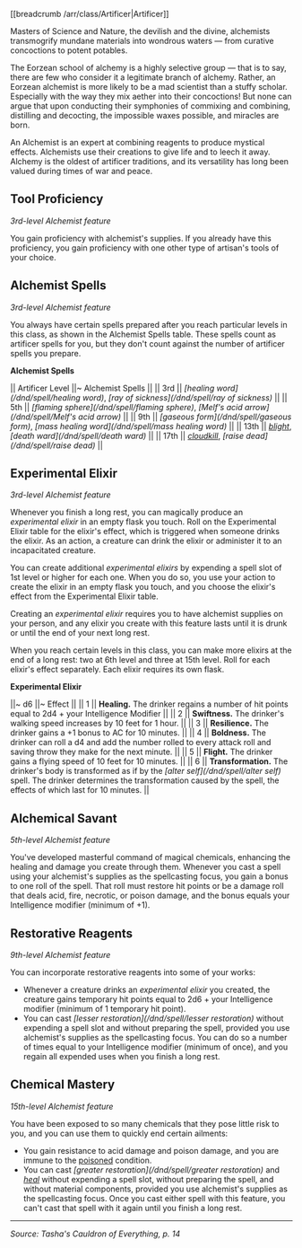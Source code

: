 [[breadcrumb /arr/class/Artificer|Artificer]]

Masters of Science and Nature, the devilish and the divine, alchemists transmogrify mundane materials into wondrous waters &mdash; from curative concoctions to potent potables. 

The Eorzean school of alchemy is a highly selective group &mdash; that is to say, there are few who consider it a legitimate branch of alchemy. Rather, an Eorzean alchemist is more likely to be a mad scientist than a stuffy scholar. Especially with the way they mix aether into their concoctions! But none can argue that upon conducting their symphonies of commixing and combining, distilling and decocting, the impossible waxes possible, and miracles are born. 

An Alchemist is an expert at combining reagents to produce mystical effects. Alchemists use their creations to give life and to leech it away. Alchemy is the oldest of artificer traditions, and its versatility has long been valued during times of war and peace.

## Tool Proficiency

_3rd-level Alchemist feature_

You gain proficiency with alchemist's supplies. If you already have this proficiency, you gain proficiency with one other type of artisan's tools of your choice.

## Alchemist Spells

_3rd-level Alchemist feature_

You always have certain spells prepared after you reach particular levels in this class, as shown in the Alchemist Spells table. These spells count as artificer spells for you, but they don't count against the number of artificer spells you prepare.

**Alchemist Spells**

|| Artificer Level ||~ Alchemist Spells ||
|| 3rd || _[healing word](/dnd/spell/healing word)_, _[ray of sickness](/dnd/spell/ray of sickness)_ ||
|| 5th || _[flaming sphere](/dnd/spell/flaming sphere)_, _[Melf's acid arrow](/dnd/spell/Melf's acid arrow)_ ||
|| 9th || _[gaseous form](/dnd/spell/gaseous form)_, _[mass healing word](/dnd/spell/mass healing word)_ ||
|| 13th || _[blight](/dnd/spell/blight)_, _[death ward](/dnd/spell/death ward)_ ||
|| 17th || _[cloudkill](/dnd/spell/cloudkill)_, _[raise dead](/dnd/spell/raise dead)_ ||

## Experimental Elixir

_3rd-level Alchemist feature_

Whenever you finish a long rest, you can magically produce an _experimental elixir_ in an empty flask you touch. Roll on the Experimental Elixir table for the elixir's effect, which is triggered when someone drinks the elixir. As an action, a creature can drink the elixir or administer it to an incapacitated creature.

You can create additional _experimental elixirs_ by expending a spell slot of 1st level or higher for each one. When you do so, you use your action to create the elixir in an empty flask you touch, and you choose the elixir's effect from the Experimental Elixir table.

Creating an _experimental elixir_ requires you to have alchemist supplies on your person, and any elixir you create with this feature lasts until it is drunk or until the end of your next long rest.

When you reach certain levels in this class, you can make more elixirs at the end of a long rest: two at 6th level and three at 15th level. Roll for each elixir's effect separately. Each elixir requires its own flask.

**Experimental Elixir**

||~ d6 ||~ Effect ||
|| 1 || **Healing.** The drinker regains a number of hit points equal to 2d4 + your Intelligence Modifier ||
|| 2 || **Swiftness.** The drinker's walking speed increases by 10 feet for 1 hour. ||
|| 3 || **Resilience.** The drinker gains a +1 bonus to AC for 10 minutes. ||
|| 4 || **Boldness.** The drinker can roll a d4 and add the number rolled to every attack roll and saving throw they make for the next minute. ||
|| 5 || **Flight.** The drinker gains a flying speed of 10 feet for 10 minutes. ||
|| 6 || **Transformation.** The drinker's body is transformed as if by the _[alter self](/dnd/spell/alter self)_ spell. The drinker determines the transformation caused by the spell, the effects of which last for 10 minutes. ||

## Alchemical Savant

_5th-level Alchemist feature_

You've developed masterful command of magical chemicals, enhancing the healing and damage you create through them. Whenever you cast a spell using your alchemist's supplies as the spellcasting focus, you gain a bonus to one roll of the spell. That roll must restore hit points or be a damage roll that deals acid, fire, necrotic, or poison damage, and the bonus equals your Intelligence modifier (minimum of +1).

## Restorative Reagents

_9th-level Alchemist feature_

You can incorporate restorative reagents into some of your works:

* Whenever a creature drinks an _experimental elixir_ you created, the creature gains temporary hit points equal to 2d6 + your Intelligence modifier (minimum of 1 temporary hit point).
* You can cast _[lesser restoration](/dnd/spell/lesser restoration)_ without expending a spell slot and without preparing the spell, provided you use alchemist's supplies as the spellcasting focus. You can do so a number of times equal to your Intelligence modifier (minimum of once), and you regain all expended uses when you finish a long rest.

## Chemical Mastery

_15th-level Alchemist feature_

You have been exposed to so many chemicals that they pose little risk to you, and you can use them to quickly end certain ailments:

* You gain resistance to acid damage and poison damage, and you are immune to the [poisoned](/dnd/general/conditions#poisoned) condition.
* You can cast _[greater restoration](/dnd/spell/greater restoration)_ and _[heal](/dnd/spell/heal)_ without expending a spell slot, without preparing the spell, and without material components, provided you use alchemist's supplies as the spellcasting focus. Once you cast either spell with this feature, you can't cast that spell with it again until you finish a long rest.

----

*Source: Tasha's Cauldron of Everything, p. 14*
